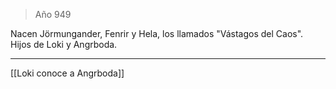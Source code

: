 > Año 949

Nacen Jörmungander, Fenrir y Hela, los llamados "Vástagos del Caos". Hijos de Loki y Angrboda.

---

[[Loki conoce a Angrboda]]
